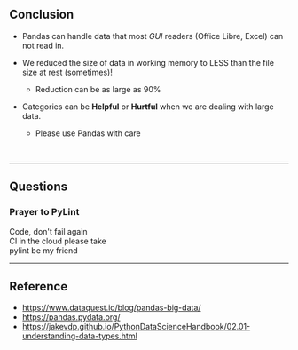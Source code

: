 
## Conclusion

* Pandas can handle data that most *GUI* readers (Office Libre, Excel) can not read in.  
    
* We reduced the size of data in working memory to LESS than the file size at rest (sometimes)!
   * Reduction can be as large as 90%

* Categories can be **Helpful** or **Hurtful** when we are dealing with large data.
   * Please use Pandas with care

<br>

---

## Questions

### Prayer to PyLint

Code, don't fail again <br>
CI in the cloud please take <br>
pylint be my friend


---

## Reference

* https://www.dataquest.io/blog/pandas-big-data/
* https://pandas.pydata.org/
* https://jakevdp.github.io/PythonDataScienceHandbook/02.01-understanding-data-types.html
